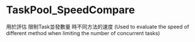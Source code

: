 # TaskPool_SpeedCompare
用於評估 限制Task並發數量 時不同方法的速度 (Used to evaluate the speed of different method when limiting the number of concurrent tasks)
